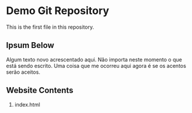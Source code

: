 # Demo Git Repository

This is the first file in this repository.


## Ipsum Below

Algum texto novo acrescentado aqui. Não importa neste momento o que está sendo escrito.
Uma coisa que me ocorreu aqui agora é se os acentos serão aceitos.

## Website Contents

1. index.html